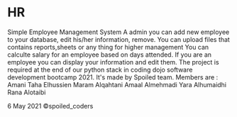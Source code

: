 # HR
Simple Employee Management System 
A admin you can add new employee to your database, edit his/her information, remove. 
You can upload files that contains reports,sheets or any thing for higher management 
You can calculte salary for an employee based on days attended. 
If you are an employee you can display your information and edit them.
The project is required at the end of our python stack in coding dojo software development bootcamp 2021.
It's made by Spoiled team.
Members are : 
Amani Taha Elhussien 
Maram Alqahtani 
Amaal Almehmadi
Yara Alhumaidhi
Rana Alotaibi


6 May 2021 ©spoiled_coders
